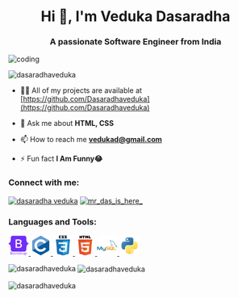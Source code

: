<h1 align="center">Hi 👋, I'm Veduka Dasaradha</h1>
<h3 align="center">A passionate Software Engineer from India</h3>
<img aligin="right"alt="coding" width="400" src="https://camo.githubusercontent.com/19db51af5f90f1b152bc0b9078f5fe97053955be5074f03f17019c70345bdcdb/68747470733a2f2f6d69726f2e6d656469756d2e636f6d2f6d61782f313336302f302a37513379765349765f7430696f4a2d5a2e676966">

<p align="left"> <img src="https://komarev.com/ghpvc/?username=dasaradhaveduka&label=Profile%20views&color=0e75b6&style=flat" alt="dasaradhaveduka" /> </p>

- 👨‍💻 All of my projects are available at [https://github.com/Dasaradhaveduka](https://github.com/Dasaradhaveduka)

- 💬 Ask me about **HTML, CSS**

- 📫 How to reach me **vedukad@gmail.com**

- ⚡ Fun fact **I Am Funny😂**

<h3 align="left">Connect with me:</h3>
<p align="left">
<a href="https://linkedin.com/in/dasaradha veduka" target="blank"><img align="center" src="https://raw.githubusercontent.com/rahuldkjain/github-profile-readme-generator/master/src/images/icons/Social/linked-in-alt.svg" alt="dasaradha veduka" height="30" width="40" /></a>
<a href="https://instagram.com/mr_das_is_here_" target="blank"><img align="center" src="https://raw.githubusercontent.com/rahuldkjain/github-profile-readme-generator/master/src/images/icons/Social/instagram.svg" alt="mr_das_is_here_" height="30" width="40" /></a>
</p>

<h3 align="left">Languages and Tools:</h3>
<p align="left"> <a href="https://getbootstrap.com" target="_blank" rel="noreferrer"> <img src="https://raw.githubusercontent.com/devicons/devicon/master/icons/bootstrap/bootstrap-plain-wordmark.svg" alt="bootstrap" width="40" height="40"/> </a> <a href="https://www.cprogramming.com/" target="_blank" rel="noreferrer"> <img src="https://raw.githubusercontent.com/devicons/devicon/master/icons/c/c-original.svg" alt="c" width="40" height="40"/> </a> <a href="https://www.w3schools.com/css/" target="_blank" rel="noreferrer"> <img src="https://raw.githubusercontent.com/devicons/devicon/master/icons/css3/css3-original-wordmark.svg" alt="css3" width="40" height="40"/> </a> <a href="https://www.w3.org/html/" target="_blank" rel="noreferrer"> <img src="https://raw.githubusercontent.com/devicons/devicon/master/icons/html5/html5-original-wordmark.svg" alt="html5" width="40" height="40"/> </a> <a href="https://www.mysql.com/" target="_blank" rel="noreferrer"> <img src="https://raw.githubusercontent.com/devicons/devicon/master/icons/mysql/mysql-original-wordmark.svg" alt="mysql" width="40" height="40"/> </a> <a href="https://www.python.org" target="_blank" rel="noreferrer"> <img src="https://raw.githubusercontent.com/devicons/devicon/master/icons/python/python-original.svg" alt="python" width="40" height="40"/> </a> </p>

<p><img align="left" src="https://github-readme-stats.vercel.app/api/top-langs?username=dasaradhaveduka&show_icons=true&locale=en&layout=compact" alt="dasaradhaveduka" /></p>

<p>&nbsp;<img align="center" src="https://github-readme-stats.vercel.app/api?username=dasaradhaveduka&show_icons=true&locale=en" alt="dasaradhaveduka" /></p>

<p><img align="center" src="https://github-readme-streak-stats.herokuapp.com/?user=dasaradhaveduka&" alt="dasaradhaveduka" /></p>
